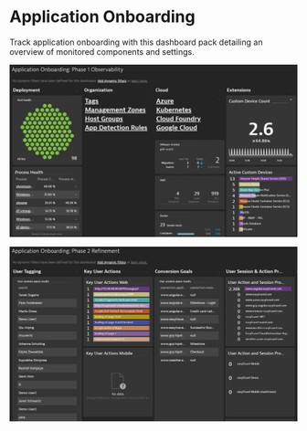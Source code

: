 # Application Onboarding
Track application onboarding with this dashboard pack detailing an overview of monitored components and settings. 

![Phase 1: Observability](Phase1Observability.jpg)

![Phase 2: Refinement](Phase2Refinement.jpg)
